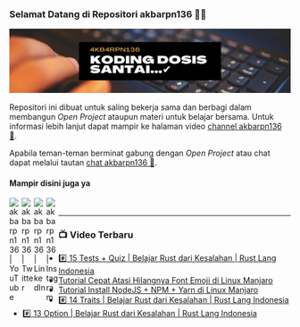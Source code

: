 ### Selamat Datang di Repositori akbarpn136 🙏🏻

![akbarpn136](4kb4rpn136.png)

Repositori ini dibuat untuk saling bekerja sama dan berbagi dalam membangun _Open Project_ ataupun materi untuk belajar 
bersama. Untuk informasi lebih lanjut dapat mampir ke halaman video 
[channel akbarpn136 🎥](https://youtube.com/user/akbarpn136).

Apabila teman-teman berminat gabung dengan _Open Project_ atau chat dapat melalui tautan 
[chat akbarpn136 💬](https://discord.gg/7dTG9sg).

#### Mampir disini juga ya
[<img align="left" alt="akbarpn136 | YouTube" width="22px" src="https://cdn.jsdelivr.net/npm/simple-icons@v3/icons/youtube.svg" />][youtube]
[<img align="left" alt="akbarpn136 | Twitter" width="22px" src="https://cdn.jsdelivr.net/npm/simple-icons@v3/icons/twitter.svg" />][twitter]
[<img align="left" alt="akbarpn136 | LinkedIn" width="22px" src="https://cdn.jsdelivr.net/npm/simple-icons@v3/icons/linkedin.svg" />][linkedin]
[<img align="left" alt="akbarpn136 | Instagram" width="22px" src="https://cdn.jsdelivr.net/npm/simple-icons@v3/icons/instagram.svg" />][instagram]

[twitter]: https://twitter.com/akbarpn136
[youtube]: https://www.youtube.com/user/akbarpn136
[instagram]: https://instagram.com/akbarpn136
[linkedin]: https://www.linkedin.com/in/arizal-akbar-zikri-63461458/

<br />

---

### 📺 Video Terbaru
<!-- YOUTUBE:START -->
- [#️⃣ 15 Tests + Quiz | Belajar Rust dari Kesalahan | Rust Lang Indonesia](https://www.youtube.com/watch?v=oLq8lrSc9Ec)
- [Tutorial Cepat Atasi Hilangnya Font Emoji di Linux Manjaro](https://www.youtube.com/watch?v=mV4YZnT_1cI)
- [Tutorial Install NodeJS + NPM + Yarn di Linux Manjaro](https://www.youtube.com/watch?v=2VO5xGpVkkI)
- [#️⃣ 14 Traits | Belajar Rust dari Kesalahan | Rust Lang Indonesia](https://www.youtube.com/watch?v=NGsaUyZxHY0)
- [#️⃣ 13 Option | Belajar Rust dari Kesalahan | Rust Lang Indonesia](https://www.youtube.com/watch?v=u_9KhEmb0KM)
<!-- YOUTUBE:END -->


